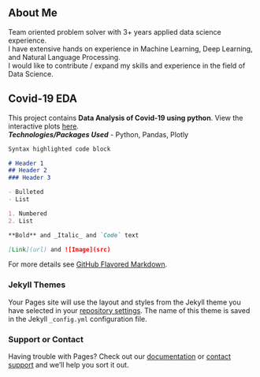 ## About Me

Team oriented problem solver with 3+ years applied data science experience. <br/> I have extensive hands on experience in Machine Learning, Deep Learning, and Natural Language Processing.<br> I would like to contribute / expand my skills and experience in the field of Data Science.

## Covid-19 EDA

This project contains <b>Data Analysis of Covid-19 using python</b>.
View the interactive plots [here](https://nbviewer.jupyter.org/github/smithakannur19/Data-Science-Projects/blob/4cf7af2b5061868c80875bfcf99922f64a5a212c/Covid-19/COVID19_EDA.ipynb).<br/>
<b><i>Technologies/Packages Used</i></b> - Python, Pandas, Plotly

```markdown
Syntax highlighted code block

# Header 1
## Header 2
### Header 3

- Bulleted
- List

1. Numbered
2. List

**Bold** and _Italic_ and `Code` text

[Link](url) and ![Image](src)
```

For more details see [GitHub Flavored Markdown](https://guides.github.com/features/mastering-markdown/).

### Jekyll Themes

Your Pages site will use the layout and styles from the Jekyll theme you have selected in your [repository settings](https://github.com/smithakannur19/Projects/settings/pages). The name of this theme is saved in the Jekyll `_config.yml` configuration file.

### Support or Contact

Having trouble with Pages? Check out our [documentation](https://docs.github.com/categories/github-pages-basics/) or [contact support](https://support.github.com/contact) and we’ll help you sort it out.
